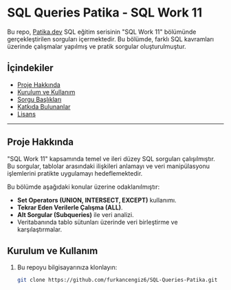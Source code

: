 # SQL Queries Patika - SQL Work 11

Bu repo, [Patika.dev](https://www.patika.dev) SQL eğitim serisinin "SQL Work 11" bölümünde gerçekleştirilen sorguları içermektedir. Bu bölümde, farklı SQL kavramları üzerinde çalışmalar yapılmış ve pratik sorgular oluşturulmuştur.

## İçindekiler

- [Proje Hakkında](#proje-hakkında)
- [Kurulum ve Kullanım](#kurulum-ve-kullanım)
- [Sorgu Başlıkları](#sorgu-başlıkları)
- [Katkıda Bulunanlar](#katkıda-bulunanlar)
- [Lisans](#lisans)

---

## Proje Hakkında

"SQL Work 11" kapsamında temel ve ileri düzey SQL sorguları çalışılmıştır. Bu sorgular, tablolar arasındaki ilişkileri anlamayı ve veri manipülasyonu işlemlerini pratikte uygulamayı hedeflemektedir.

Bu bölümde aşağıdaki konular üzerine odaklanılmıştır:
- **Set Operators (UNION, INTERSECT, EXCEPT)** kullanımı.
- **Tekrar Eden Verilerle Çalışma (ALL)**.
- **Alt Sorgular (Subqueries)** ile veri analizi.
- Veritabanında tablo sütunları üzerinde veri birleştirme ve karşılaştırmalar.

## Kurulum ve Kullanım

1. Bu repoyu bilgisayarınıza klonlayın:
   ```bash
   git clone https://github.com/furkancengiz6/SQL-Queries-Patika.git

